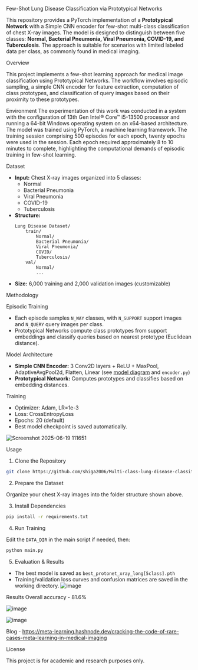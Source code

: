 Few-Shot Lung Disease Classification via Prototypical Networks

This repository provides a PyTorch implementation of a **Prototypical Network** with a Simple CNN encoder for few-shot multi-class classification of chest X-ray images. The model is designed to distinguish between five classes: **Normal, Bacterial Pneumonia, Viral Pneumonia, COVID-19, and Tuberculosis**. The approach is suitable for scenarios with limited labeled data per class, as commonly found in medical imaging.

Overview

This project implements a few-shot learning approach for medical image classification using Prototypical Networks. The workflow involves episodic sampling, a simple CNN encoder for feature extraction, computation of class prototypes, and classification of query images based on their proximity to these prototypes.


Environment
The experimentation of this work was conducted in a system with the configuration of 13th Gen Intel® Core™ i5-13500 processor and running a 64-bit Windows operating system on an x64-based architecture. The model was trained using PyTorch, a machine learning framework. The training session comprising 500 episodes for each epoch, twenty epochs were used in the session. Each epoch required approximately 8 to 10 minutes to complete, highlighting the computational demands of episodic training in few-shot learning.

Dataset

- **Input:** Chest X-ray images organized into 5 classes:
    - Normal
    - Bacterial Pneumonia
    - Viral Pneumonia
    - COVID-19
    - Tuberculosis
- **Structure:**  
    ```
    Lung Disease Dataset/
        train/
            Normal/
            Bacterial Pneumonia/
            Viral Pneumonia/
            COVID/
            Tuberculosis/
        val/
            Normal/
            ...
- **Size:** 6,000 training and 2,000 validation images (customizable)

Methodology

Episodic Training

- Each episode samples `N_WAY` classes, with `N_SUPPORT` support images and `N_QUERY` query images per class.
- Prototypical Networks compute class prototypes from support embeddings and classify queries based on nearest prototype (Euclidean distance).

Model Architecture

- **Simple CNN Encoder:** 3 Conv2D layers + ReLU + MaxPool, AdaptiveAvgPool2d, Flatten, Linear (see [model diagram](#) and `encoder.py`)
- **Prototypical Network:** Computes prototypes and classifies based on embedding distances.

Training

- Optimizer: Adam, LR=1e-3
- Loss: CrossEntropyLoss
- Epochs: 20 (default)
- Best model checkpoint is saved automatically.
  
![Screenshot 2025-06-19 111651](https://github.com/user-attachments/assets/d3157147-4c3d-431d-a8ae-a70a1890287b)


Usage

1. Clone the Repository

```bash
git clone https://github.com/shiga2006/Multi-class-lung-disease-classification
```

2. Prepare the Dataset

Organize your chest X-ray images into the folder structure shown above.

3. Install Dependencies

```bash
pip install -r requirements.txt
```

4. Run Training

Edit the `DATA_DIR` in the main script if needed, then:

```bash
python main.py
```

5. Evaluation & Results

- The best model is saved as `best_protonet_xray_long[5class].pth`
- Training/validation loss curves and confusion matrices are saved in the working directory.
![image](https://github.com/user-attachments/assets/b3028cb3-f7ae-4e26-81cb-b9c9bd6eb7b3)



Results
Overall accuracy - 81.6%

![image](https://github.com/user-attachments/assets/a2a684c8-9152-48e3-b63d-3b9f6ef8d7c8)

![image](https://github.com/user-attachments/assets/5dc6b90b-415b-4a33-b101-ab87612782b4)



Blog - https://meta-learning.hashnode.dev/cracking-the-code-of-rare-cases-meta-learning-in-medical-imaging

License

This project is for academic and research purposes only.
